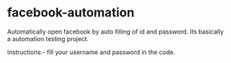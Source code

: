 # facebook-automation
Automatically open facebook by auto filling of id and password.
Its basically a automation testing project.

Instructions:-
fill your username and password in the code.
